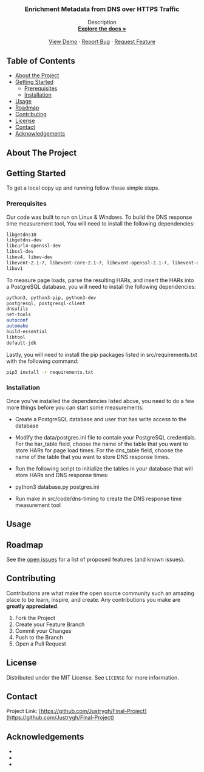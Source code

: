 <p align="center">
  <a href="https://github.com/Justrygh/Final-Project">
  </a>

  <h3 align="center">Enrichment Metadata from DNS over HTTPS Traffic</h3>

  <p align="center">
    Description
    <br />
    <a href="https://github.com/Justrygh/Final-Project"><strong>Explore the docs »</strong></a>
    <br />
    <br />
    <a href="https://github.com/Justrygh/Final-Project">View Demo</a>
    ·
    <a href="https://github.com/Justrygh/Final-Project/issues">Report Bug</a>
    ·
    <a href="https://github.com/Justrygh/Final-Project/issues">Request Feature</a>
  </p>
</p>



<!-- TABLE OF CONTENTS -->
## Table of Contents

* [About the Project](#about-the-project)
* [Getting Started](#getting-started)
  * [Prerequisites](#prerequisites)
  * [Installation](#installation)
* [Usage](#usage)
* [Roadmap](#roadmap)
* [Contributing](#contributing)
* [License](#license)
* [Contact](#contact)
* [Acknowledgements](#acknowledgements)



<!-- ABOUT THE PROJECT -->
## About The Project

<!-- GETTING STARTED -->
## Getting Started

To get a local copy up and running follow these simple steps.

### Prerequisites
Our code was built to run on Linux & Windows. To build the DNS response time measurement tool, You will need to install the following dependencies:
```sh
libgetdns10
libgetdns-dev
libcurl4-openssl-dev
libssl-dev
libev4, libev-dev
libevent-2.1-7, libevent-core-2.1-7, libevent-openssl-2.1-7, libevent-dev
libuv1
```

To measure page loads, parse the resulting HARs, and insert the HARs into a PostgreSQL database, you will need to install the following dependencies:
```sh
python3, python3-pip, python3-dev
postgresql, postgresql-client
dnsutils
net-tools
autoconf
automake
build-essential
libtool
default-jdk
```
Lastly, you will need to install the pip packages listed in src/requirements.txt with the following command:

```sh
pip3 install -r requirements.txt
```

### Installation

Once you've installed the dependencies listed above, you need to do a few more things before you can start some measurements:

* Create a PostgreSQL database and user that has write access to the database

* Modify the data/postgres.ini file to contain your PostgreSQL credentials. For the har_table field, choose the name of the table that you want to store HARs for page load times. For the dns_table field, choose the name of the table that you want to store DNS response times.

* Run the following script to initialize the tables in your database that will store HARs and DNS response times:

* python3 database.py postgres.ini

* Run make in src/code/dns-timing to create the DNS response time measurement tool



<!-- USAGE EXAMPLES -->
## Usage



<!-- ROADMAP -->
## Roadmap

See the [open issues](https://github.com/Justrygh/Final-Project/issues) for a list of proposed features (and known issues).



<!-- CONTRIBUTING -->
## Contributing

Contributions are what make the open source community such an amazing place to be learn, inspire, and create. Any contributions you make are **greatly appreciated**.

1. Fork the Project
2. Create your Feature Branch 
3. Commit your Changes 
4. Push to the Branch 
5. Open a Pull Request



<!-- LICENSE -->
## License

Distributed under the MIT License. See `LICENSE` for more information.



<!-- CONTACT -->
## Contact

Project Link: [https://github.com/Justrygh/Final-Project](https://github.com/Justrygh/Final-Project)



<!-- ACKNOWLEDGEMENTS -->
## Acknowledgements

* []()
* []()
* []()





<!-- MARKDOWN LINKS & IMAGES -->
<!-- https://www.markdownguide.org/basic-syntax/#reference-style-links -->
[contributors-shield]: https://img.shields.io/github/contributors/github_username/repo.svg?style=flat-square
[contributors-url]: https://github.com/Justrygh/Final-Project/graphs/contributors
[forks-shield]: https://img.shields.io/github/forks/Justrygh/Final-Project.svg?style=flat-square
[forks-url]: https://github.com/Justrygh/Final-Project/network/members
[stars-shield]: https://img.shields.io/github/stars/Justrygh/Final-Project.svg?style=flat-square
[stars-url]: https://github.com/Justrygh/Final-Project/stargazers
[issues-shield]: https://img.shields.io/github/issues/Justrygh/Final-Project.svg?style=flat-square
[issues-url]: https://github.com/Justrygh/Final-Project/issues
[license-shield]: https://img.shields.io/github/license/Justrygh/Final-Project.svg?style=flat-square
[license-url]: https://github.com/Justrygh/Final-Project/blob/master/LICENSE.txt
